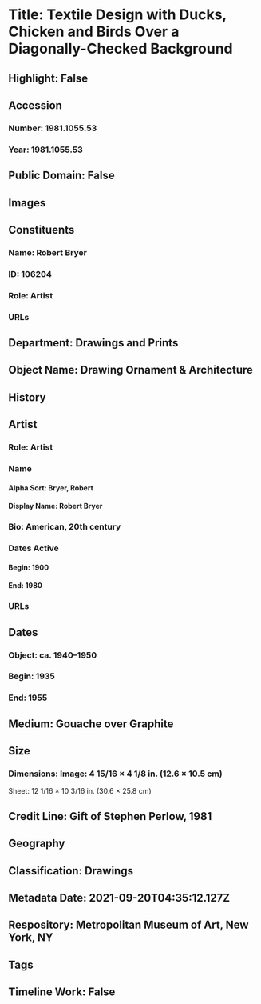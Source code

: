 # Title: Textile Design with Ducks, Chicken and Birds Over a Diagonally-Checked Background
## Highlight: False
## Accession
### Number: 1981.1055.53
### Year: 1981.1055.53
## Public Domain: False
## Images
## Constituents
### Name: Robert Bryer
### ID: 106204
### Role: Artist
### URLs
## Department: Drawings and Prints
## Object Name: Drawing Ornament & Architecture
## History
## Artist
### Role: Artist
### Name
#### Alpha Sort: Bryer, Robert
#### Display Name: Robert Bryer
### Bio: American, 20th century
### Dates Active
#### Begin: 1900
#### End: 1980
### URLs
## Dates
### Object: ca. 1940–1950
### Begin: 1935
### End: 1955
## Medium: Gouache over Graphite
## Size
### Dimensions: Image: 4 15/16 × 4 1/8 in. (12.6 × 10.5 cm)
Sheet: 12 1/16 × 10 3/16 in. (30.6 × 25.8 cm)
## Credit Line: Gift of Stephen Perlow, 1981
## Geography
## Classification: Drawings
## Metadata Date: 2021-09-20T04:35:12.127Z
## Respository: Metropolitan Museum of Art, New York, NY
## Tags
## Timeline Work: False